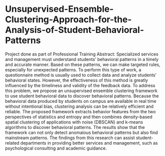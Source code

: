 # Unsupervised-Ensemble-Clustering-Approach-for-the-Analysis-of-Student-Behavioral-Patterns
Project done as part of Professional Training 
Abstract:
Specialized services and management must understand students’ behavioral patterns 
in a timely and accurate manner. Based on these patterns, we can make targeted 
rules, especially for unexpected patterns. To perform this type of work, a 
questionnaire method is usually used to collect data and analyze students’ behavioral 
states. However, the effectiveness of this method is greatly influenced by the 
timeliness and validity of the feedback data. To address this problem, we propose an 
unsupervised ensemble clustering framework to use student behavioral data to 
discover behavioral patterns. Because the behavioral data produced by students on 
campus are available in real time without intentional bias, clustering analysis can be 
relatively efficient and reliable. The proposed framework extracts behavior features 
from the two perspectives of statistics and entropy and then combines density-based 
spatial clustering of applications with noise (DBSCAN) and k-means algorithms to 
discover behavioral patterns. The results show that the framework can not only detect 
anomalous behavioral patterns but also find mainstream patterns. The findings from 
this research can assist student-related departments in providing better services and 
management, such as psychological consulting and academic guidance.
